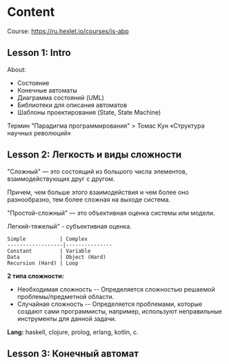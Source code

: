 # Content

Course: https://ru.hexlet.io/courses/js-abp

## Lesson 1: Intro

About:
* Состояние
* Конечные автоматы
* Диаграмма состояний (UML)
* Библиотеки для описания автоматов
* Шаблоны проектирования (State, State Machine)

Термин "Парадигма программирования" > Томас Кун «Структура научных революций»

## Lesson 2: Легкость и виды сложности

"Сложный" — это состоящий из большого числа элементов, взаимодействующих друг с другом.

Причем, чем больше этого взаимодействия и чем более оно разнообразно, тем более сложная на выходе система.

"Простой-сложный" — это объективная оценка системы или модели.

 Легкий-тяжелый" - субъективная оценка.

 ```
 Simple           | Complex       
------------------|---------------
 Constant         | Variable      
 Data             | Object (Hard)
 Recursion (Hard) | Loop          
 ```

__2 типа сложности:__
* Необходимая сложность -- Определяется сложностью решаемой проблемы/предметной области.
* Случайная сложность -- Определяется проблемами, которые создают сами программисты, например, используют неправильные инструменты для данной задачи.

__Lang:__ haskell, clojure, prolog, erlang, kotlin, c.

## Lesson 3: Конечный автомат
